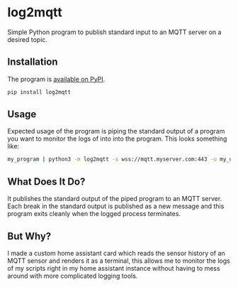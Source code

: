 # log2mqtt

Simple Python program to publish standard input to an MQTT server on a desired topic.

## Installation

The program is [available on PyPI](https://pypi.org/project/log2mqtt/).

```bash
pip install log2mqtt
```

## Usage

Expected usage of the program is piping the standard output of a program you want to
monitor the logs of into into the program. This looks something like:

```bash
my_program | python3 -m log2mqtt -s wss://mqtt.myserver.com:443 -u my_user -p my_pass -t /my_mqtt_topic
```

## What Does It Do?

It publishes the standard output of the piped program to an MQTT server. Each break in the standard output is published as a new message and this program exits cleanly when the logged process terminates.

## But Why?

I made a custom home assistant card which reads the sensor history of an MQTT sensor and renders it as a terminal, this allows me to monitor the logs of my scripts right in my home assistant instance without having to mess around with more complicated logging tools.

